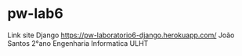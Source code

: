 # pw-lab6
Link site Django
https://pw-laboratorio6-django.herokuapp.com/
João Santos 2°ano Engenharia Informatica ULHT
